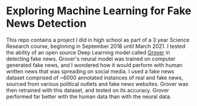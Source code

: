 # Exploring Machine Learning for Fake News Detection

This repo contains a project I did in high school as part of a 3 year Science Research course, beginning in September 2018 until March 2021. I tested the ability of an open source Deep Learning model called [Grover](https://grover.allenai.org/) in detecting fake news. Grover's neural model was trained on computer generated fake news, and I wondered how it would perform with human written news that was spreading on social media. I used a fake news dataset comprised of ~6000 annotated instances of real and fake news, sourced from various political outlets and fake news websites. Grover was then retrained with this dataset, and tested on its accuracy. Grover performed far better with the human data than with the neural data.


